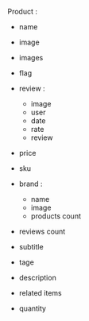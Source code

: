 Product :
- name 
- image 
- images
- flag
- review :
    - image
    - user
    - date 
    - rate 
    - review
- price
- sku
- brand :
    - name
    - image
    - products count

- reviews count
- subtitle
- tage
- description
- related items
- quantity

